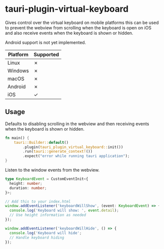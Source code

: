 # tauri-plugin-virtual-keyboard

Gives control over the virtual keyboard on mobile platforms this can be used to prevent the webview from scrolling when the keyboard is open on iOS
and also receive events when the keyboard is shown or hidden.

Android support is not yet implemented.

| Platform | Supported |
| -------- | --------- |
| Linux    | ✗         |
| Windows  | ✗         |
| macOS    | ✗         |
| Android  | ✗         |
| iOS      | ✓         |

## Usage

Defaults to disabling scrolling in the webview and then receiving events when the keyboard is shown or hidden.

```rust
fn main() {
    tauri::Builder::default()
        .plugin(tauri_plugin_virtual_keyboard::init())
        .run(tauri::generate_context!())
        .expect("error while running tauri application");
}
```

Listen to the window events from the webview.

```typescript
type KeyboardEvent = CustomEventInit<{
  height: number;
  duration: number;
}>;

// Add this to your index.html
window.addEventListener('keyboardWillShow', (event: KeyboardEvent) => {
  console.log('Keyboard will show: ', event.detail);
  // Use height information as needed
});

window.addEventListener('keyboardWillHide', () => {
  console.log('Keyboard will hide';
  // Handle keyboard hiding
});
```
